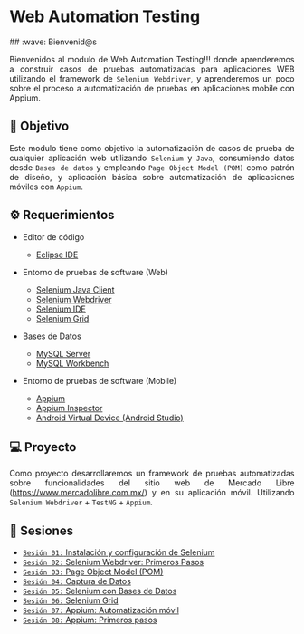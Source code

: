 # Web Automation Testing
<div style="text-align: justify;">
## :wave: Bienvenid@s

Bienvenidos al modulo de Web Automation Testing!!! donde aprenderemos a construir casos de pruebas automatizadas para aplicaciones WEB utilizando el framework de `Selenium Webdriver`, y aprenderemos un poco sobre el proceso a automatización de pruebas en aplicaciones mobile con Appium.

## :dart: Objetivo

Este modulo tiene como objetivo la automatización de casos de prueba de cualquier aplicación web utilizando `Selenium` y `Java`, consumiendo datos desde `Bases de datos` y empleando `Page Object Model (POM)` como patrón de diseño, y aplicación básica sobre automatización de aplicaciones móviles con `Appium`.

## :gear: Requerimientos

- Editor de código
  - [Eclipse IDE](https://www.eclipse.org/downloads/)

- Entorno de pruebas de software (Web)
  - [Selenium Java Client](https://github.com/SeleniumHQ/selenium/releases/download/selenium-4.1.0/selenium-java-4.1.2.zip)
  - [Selenium Webdriver](https://www.selenium.dev/documentation/webdriver/getting_started/install_drivers/)
  - [Selenium IDE](https://www.selenium.dev/selenium-ide/)
  - [Selenium Grid](https://github.com/SeleniumHQ/selenium/releases/download/selenium-4.1.0/selenium-server-4.1.2.jar)

- Bases de Datos
  - [MySQL Server](https://dev.mysql.com/downloads/mysql/)
  - [MySQL Workbench](https://dev.mysql.com/downloads/workbench/)

- Entorno de pruebas de software (Mobile)
  - [Appium](https://github.com/appium/appium-desktop/releases/tag/v1.22.2)
  - [Appium Inspector](https://github.com/appium/appium-inspector/releases)
  - [Android Virtual Device (Android Studio)](https://developer.android.com/studio)

## 💻 Proyecto

Como proyecto desarrollaremos un framework de pruebas automatizadas sobre funcionalidades del sitio web de Mercado Libre (https://www.mercadolibre.com.mx/) y en su aplicación móvil. Utilizando `Selenium Webdriver` + `TestNG`  + `Appium`.		

## :bookmark_tabs: Sesiones

- [`Sesión 01:` Instalación y configuración de Selenium](./Sesion-01)
- [`Sesión 02:` Selenium Webdriver: Primeros Pasos](./Sesion-02)
- [`Sesión 03:` Page Object Model (POM)](./Sesion-03)
- [`Sesión 04:` Captura de Datos](./Sesion-04)
- [`Sesión 05:` Selenium con Bases de Datos](./Sesion-05)
- [`Sesión 06:` Selenium Grid](./Sesion-06)
- [`Sesión 07:` Appium: Automatización móvil](./Sesion-07)
- [`Sesión 08:` Appium: Primeros pasos](./Sesion-08)
</div>